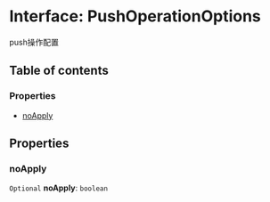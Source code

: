 # Interface: PushOperationOptions

push操作配置

## Table of contents

### Properties

* [noApply](/auto-docs/history/interfaces/PushOperationOptions.md#noapply)

## Properties

### noApply

`Optional` **noApply**: `boolean`

